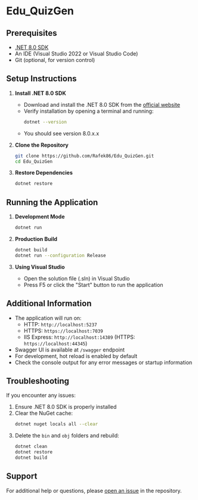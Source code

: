 # Edu_QuizGen

## Prerequisites

- [.NET 8.0 SDK](https://dotnet.microsoft.com/download/dotnet/8.0)
- An IDE (Visual Studio 2022 or Visual Studio Code)
- Git (optional, for version control)

## Setup Instructions

1. **Install .NET 8.0 SDK**
   - Download and install the .NET 8.0 SDK from the [official website](https://dotnet.microsoft.com/download/dotnet/8.0)
   - Verify installation by opening a terminal and running:
     ```bash
     dotnet --version
     ```
   - You should see version 8.0.x.x

2. **Clone the Repository**
   ```bash
   git clone https://github.com/Rafek86/Edu_QuizGen.git
   cd Edu_QuizGen
   ```

3. **Restore Dependencies**
   ```bash
   dotnet restore
   ```

## Running the Application

1. **Development Mode**
   ```bash
   dotnet run
   ```

2. **Production Build**
   ```bash
   dotnet build
   dotnet run --configuration Release
   ```

3. **Using Visual Studio**
   - Open the solution file (.sln) in Visual Studio
   - Press F5 or click the "Start" button to run the application

## Additional Information

- The application will run on:
  - HTTP: `http://localhost:5237`
  - HTTPS: `https://localhost:7039`
  - IIS Express: `http://localhost:14389` (HTTPS: `https://localhost:44345`)
- Swagger UI is available at `/swagger` endpoint
- For development, hot reload is enabled by default
- Check the console output for any error messages or startup information

## Troubleshooting

If you encounter any issues:

1. Ensure .NET 8.0 SDK is properly installed
2. Clear the NuGet cache:
   ```bash
   dotnet nuget locals all --clear
   ```
3. Delete the `bin` and `obj` folders and rebuild:
   ```bash
   dotnet clean
   dotnet restore
   dotnet build
   ```

## Support

For additional help or questions, please [open an issue](your-repository-issues-url) in the repository.
